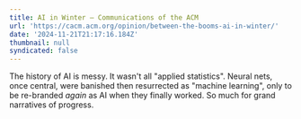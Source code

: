 ```yaml
---
title: AI in Winter – Communications of the ACM
url: 'https://cacm.acm.org/opinion/between-the-booms-ai-in-winter/'
date: '2024-11-21T21:17:16.184Z'
thumbnail: null
syndicated: false
---
```

The history of AI is messy.  It wasn't all "applied statistics".  Neural nets, once central, were banished then resurrected as "machine learning", only to be re-branded *again* as AI when they finally worked.  So much for grand narratives of progress.

